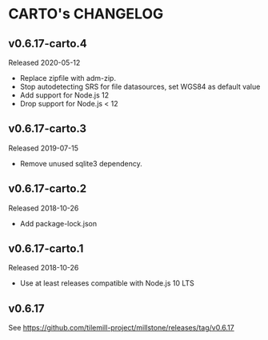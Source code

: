 # CARTO's CHANGELOG

## v0.6.17-carto.4
Released 2020-05-12

- Replace zipfile with adm-zip.
- Stop autodetecting SRS for file datasources, set WGS84 as default value
- Add support for Node.js 12
- Drop support for Node.js < 12

## v0.6.17-carto.3
Released 2019-07-15

- Remove unused sqlite3 dependency.

## v0.6.17-carto.2
Released 2018-10-26

- Add package-lock.json


## v0.6.17-carto.1
Released 2018-10-26

- Use at least releases compatible with Node.js 10 LTS


## v0.6.17

See https://github.com/tilemill-project/millstone/releases/tag/v0.6.17
